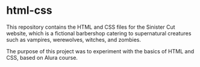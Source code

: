 # html-css

This repository contains the HTML and CSS files for the Sinister Cut website,
which is a fictional barbershop catering to supernatural creatures
such as vampires, werewolves, witches, and zombies.

The purpose of this project was to experiment with the basics of HTML and CSS,
based on Alura course.
